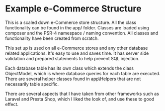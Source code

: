 # Example e-Commerce Structure

This is a scaled down e-Commerce store structure. All the class functionality can be found in the app/ folder. Classes are loaded using composer and the PSR-4 namespace / naming convention. All classes and functionality have been created from scratch.

This set up is used on all e-Commerce stores and any other database related applications. It's easy to use and saves time. It has server side validation and prepared statements to help prevent SQL injection.

Each database table has its own class which extends the class ObjectModel, which is where database queries for each table are executed. There are several helper classes found in app\Helpers that are not necessarily table specific.

There are several aspects that I have taken from other frameworks such as Laravel and Presta Shop, which I liked the look of, and use these to good effect.